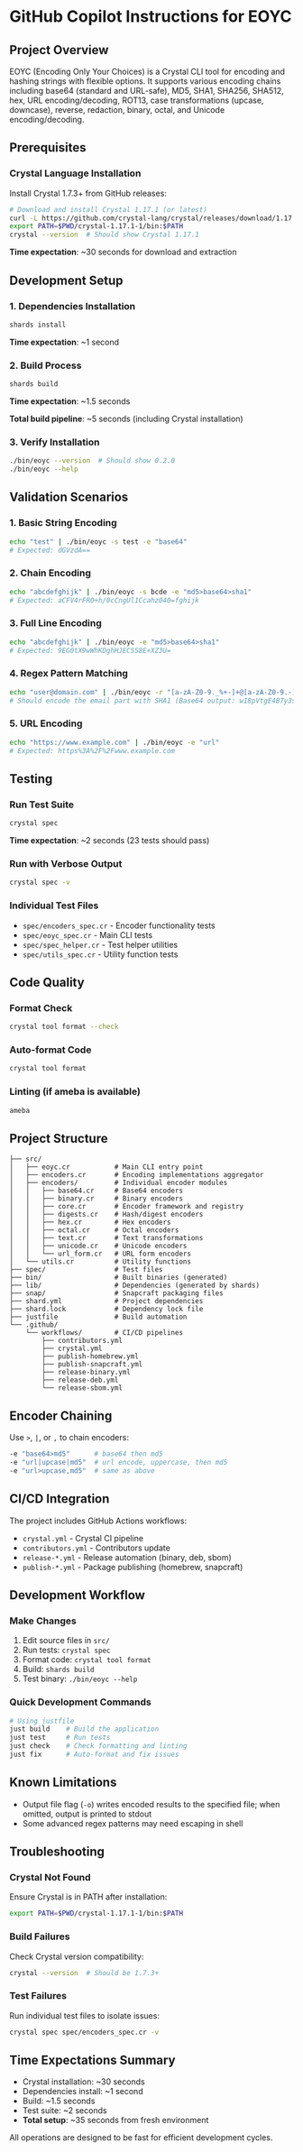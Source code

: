 # GitHub Copilot Instructions for EOYC

## Project Overview

EOYC (Encoding Only Your Choices) is a Crystal CLI tool for encoding and hashing strings with flexible options. It supports various encoding chains including base64 (standard and URL-safe), MD5, SHA1, SHA256, SHA512, hex, URL encoding/decoding, ROT13, case transformations (upcase, downcase), reverse, redaction, binary, octal, and Unicode encoding/decoding.

## Prerequisites

### Crystal Language Installation

Install Crystal 1.7.3+ from GitHub releases:

```bash
# Download and install Crystal 1.17.1 (or latest)
curl -L https://github.com/crystal-lang/crystal/releases/download/1.17.1/crystal-1.17.1-1-linux-x86_64.tar.gz | tar xz
export PATH=$PWD/crystal-1.17.1-1/bin:$PATH
crystal --version  # Should show Crystal 1.17.1
```

**Time expectation**: ~30 seconds for download and extraction

## Development Setup

### 1. Dependencies Installation
```bash
shards install
```
**Time expectation**: ~1 second

### 2. Build Process
```bash
shards build
```
**Time expectation**: ~1.5 seconds

**Total build pipeline**: ~5 seconds (including Crystal installation)

### 3. Verify Installation
```bash
./bin/eoyc --version  # Should show 0.2.0
./bin/eoyc --help
```

## Validation Scenarios

### 1. Basic String Encoding
```bash
echo "test" | ./bin/eoyc -s test -e "base64"
# Expected: dGVzdA==
```

### 2. Chain Encoding
```bash
echo "abcdefghijk" | ./bin/eoyc -s bcde -e "md5>base64>sha1"
# Expected: aCFV4rFRO+h/0cCngUl1Ccahz040=fghijk
```

### 3. Full Line Encoding
```bash
echo "abcdefghijk" | ./bin/eoyc -e "md5>base64>sha1"
# Expected: 9EG0tX9wWhKDghHJECSS8E+XZ3U=
```

### 4. Regex Pattern Matching
```bash
echo "user@domain.com" | ./bin/eoyc -r "[a-zA-Z0-9._%+-]+@[a-zA-Z0-9.-]+\.[a-zA-Z]{2,}" -e "sha1"
# Should encode the email part with SHA1 (Base64 output: w18pVtgE4B7y3sOS7zra42KJEj8=)
```

### 5. URL Encoding
```bash
echo "https://www.example.com" | ./bin/eoyc -e "url"
# Expected: https%3A%2F%2Fwww.example.com
```

## Testing

### Run Test Suite
```bash
crystal spec
```
**Time expectation**: ~2 seconds (23 tests should pass)

### Run with Verbose Output
```bash
crystal spec -v
```

### Individual Test Files
- `spec/encoders_spec.cr` - Encoder functionality tests
- `spec/eoyc_spec.cr` - Main CLI tests
- `spec/spec_helper.cr` - Test helper utilities
- `spec/utils_spec.cr` - Utility function tests

## Code Quality

### Format Check
```bash
crystal tool format --check
```

### Auto-format Code
```bash
crystal tool format
```

### Linting (if ameba is available)
```bash
ameba
```

## Project Structure

```
├── src/
│   ├── eoyc.cr           # Main CLI entry point
│   ├── encoders.cr       # Encoding implementations aggregator
│   ├── encoders/         # Individual encoder modules
│   │   ├── base64.cr     # Base64 encoders
│   │   ├── binary.cr     # Binary encoders
│   │   ├── core.cr       # Encoder framework and registry
│   │   ├── digests.cr    # Hash/digest encoders
│   │   ├── hex.cr        # Hex encoders
│   │   ├── octal.cr      # Octal encoders
│   │   ├── text.cr       # Text transformations
│   │   ├── unicode.cr    # Unicode encoders
│   │   └── url_form.cr   # URL form encoders
│   └── utils.cr          # Utility functions
├── spec/                 # Test files
├── bin/                  # Built binaries (generated)
├── lib/                  # Dependencies (generated by shards)
├── snap/                 # Snapcraft packaging files
├── shard.yml             # Project dependencies
├── shard.lock            # Dependency lock file
├── justfile              # Build automation
└── .github/
    └── workflows/        # CI/CD pipelines
        ├── contributors.yml
        ├── crystal.yml
        ├── publish-homebrew.yml
        ├── publish-snapcraft.yml
        ├── release-binary.yml
        ├── release-deb.yml
        └── release-sbom.yml
```

## Encoder Chaining

Use `>`, `|`, or `,` to chain encoders:
```bash
-e "base64>md5"      # base64 then md5
-e "url|upcase|md5"  # url encode, uppercase, then md5
-e "url>upcase,md5"  # same as above
```

## CI/CD Integration

The project includes GitHub Actions workflows:
- `crystal.yml` - Crystal CI pipeline
- `contributors.yml` - Contributors update
- `release-*.yml` - Release automation (binary, deb, sbom)
- `publish-*.yml` - Package publishing (homebrew, snapcraft)

## Development Workflow

### Make Changes
1. Edit source files in `src/`
2. Run tests: `crystal spec`
3. Format code: `crystal tool format`
4. Build: `shards build`
5. Test binary: `./bin/eoyc --help`

### Quick Development Commands
```bash
# Using justfile
just build    # Build the application
just test     # Run tests
just check    # Check formatting and linting
just fix      # Auto-format and fix issues
```

## Known Limitations

- Output file flag (`-o`) writes encoded results to the specified file; when omitted, output is printed to stdout
- Some advanced regex patterns may need escaping in shell

## Troubleshooting

### Crystal Not Found
Ensure Crystal is in PATH after installation:
```bash
export PATH=$PWD/crystal-1.17.1-1/bin:$PATH
```

### Build Failures
Check Crystal version compatibility:
```bash
crystal --version  # Should be 1.7.3+
```

### Test Failures
Run individual test files to isolate issues:
```bash
crystal spec spec/encoders_spec.cr -v
```

## Time Expectations Summary

- Crystal installation: ~30 seconds
- Dependencies install: ~1 second
- Build: ~1.5 seconds
- Test suite: ~2 seconds
- **Total setup**: ~35 seconds from fresh environment

All operations are designed to be fast for efficient development cycles.
